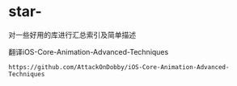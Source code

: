 # star-
对一些好用的库进行汇总索引及简单描述


翻译iOS-Core-Animation-Advanced-Techniques

    https://github.com/AttackOnDobby/iOS-Core-Animation-Advanced-Techniques

